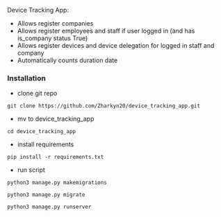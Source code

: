 Device Tracking App:
- Allows register companies
- Allows register employees and staff if user logged in (and has is_company status True)
- Allows register devices and device delegation for logged in staff and company
- Automatically counts duration date


### Installation
- clone git repo 
```
git clone https://github.com/Zharkyn20/device_tracking_app.git
```
- mv to device_tracking_app
```
cd device_tracking_app
```
- install requirements
```
pip install -r requirements.txt
```
- run script
```
python3 manage.py makemigrations
```
```
python3 manage.py migrate
```
```
python3 manage.py runserver
```
